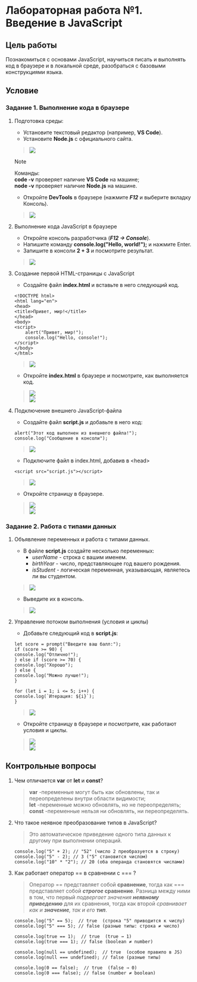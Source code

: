 # Лабораторная работа №1. Введение в JavaScript

## Цель работы
Познакомиться с основами JavaScript, научиться писать и выполнять код в браузере и в локальной среде, разобраться с базовыми конструкциями языка.

## Условие

### Задание 1. Выполнение кода в браузере

1. Подготовка среды:
    - Установите текстовый редактор (например, **VS Code**).
    - Установите **Node.js** с официального сайта.
    > ![](/assets/screenshots/Screenshot_1.png)<br>

    > [!NOTE]
    > Команды:<br>**code -v** проверяет наличие **VS Code** на машине;<br>**node -v** проверяет наличие **Node.js** на машине.
    - Откройте **DevTools** в браузере (нажмите ***F12*** и выберите вкладку Консоль).
    > ![](/assets/screenshots/Screenshot_2.png)
2. Выполнение кода JavaScript в браузере
    - Откройте консоль разработчика (***F12 → Console***).
    - Напишите команду **console.log("Hello, world!");** и нажмите Enter.
    - Запишите в консоли **2 + 3** и посмотрите результат.
    > ![](/assets/screenshots/Screenshot_3.png)
3. Создание первой HTML-страницы с JavaScript
    - Создайте файл **index.html** и вставьте в него следующий код.
    ```
    <!DOCTYPE html>
    <html lang="en">
    <head>
    <title>Привет, мир!</title>
    </head>
    <body>
    <script>
        alert("Привет, мир!");
        console.log("Hello, console!");
    </script>
    </body>
    </html>
    ```
    > ![](/assets/screenshots/Screenshot_4.png)
    - Откройте **index.html** в браузере и посмотрите, как выполняется код.
    > ![](/assets/screenshots/Screenshot_5.png)<br>
    > ![](/assets/screenshots/Screenshot_6.png)

4. Подключение внешнего JavaScript-файла
    - Создайте файл **script.js** и добавьте в него код:
    ```
    alert("Этот код выполнен из внешнего файла!");
    console.log("Сообщение в консоли");
    ```
    > ![](/assets/screenshots/Screenshot_7.png)
    - Подключите файл в index.html, добавив в \<head\>
    ```
    <script src="script.js"></script>
    ```
    > ![](/assets/screenshots/Screenshot_8.png)
    - Откройте страницу в браузере.
    > ![](/assets/screenshots/Screenshot_9.png)<br>
    > ![](/assets/screenshots/Screenshot_10.png)

### Задание 2. Работа с типами данных

1. Объявление переменных и работа с типами данных.
    - В файле **script.js** создайте несколько переменных:
        - *userName* - строка с вашим именем.
        - *birthYear* - число, представляющее год вашего рождения.
        - *isStudent* - логическая переменная, указывающая, являетесь ли вы студентом.
    > ![](/assets/screenshots/Screenshot_11.png)
    - Выведите их в консоль.
    > ![](/assets/screenshots/Screenshot_12.png)

2. Управление потоком выполнения (условия и циклы)
    - Добавьте следующий код в **script.js**:
    ```
    let score = prompt("Введите ваш балл:");
    if (score >= 90) {
    console.log("Отлично!");
    } else if (score >= 70) {
    console.log("Хорошо");
    } else {
    console.log("Можно лучше!");
    }

    for (let i = 1; i <= 5; i++) {
    console.log(`Итерация: ${i}`);
    }
    ```
    > ![](/assets/screenshots/Screenshot_13.png)
    - Откройте страницу в браузере и посмотрите, как работают условия и циклы.
    > ![](/assets/screenshots/Screenshot_14.png)<br>
    > ![](/assets/screenshots/Screenshot_15.png)

## Контрольные вопросы

1. Чем отличается **var** от **let** и **const**?
    > **var** -переменные могут быть как обновлены, так и переопределены внутри области видимости;<br>**let** -переменные можно обновлять, но не переопределять;<br>**const** -переменные нельзя ни обновлять, ни переопределять.
2. Что такое неявное преобразование типов в JavaScript?
    > Это автоматическое приведение одного типа данных к другому при выполнении операций.
    ```
    console.log("5" + 2); // "52" (число 2 преобразуется в строку)
    console.log("5" - 2); // 3 ("5" становится числом)
    console.log("10" * "2"); // 20 (оба операнда становятся числами)
    ```
3. Как работает оператор == в сравнении с === ?
    > Оператор == представляет собой **сравнение**, тогда как === представляет собой **_строгое_ сравнение**. Разница между ними в том, что первый *подвергает значения **неявному приведению*** для их сравнения, тогда как второй *сравнивает как и **значение**, так и его **тип***. 
    ```
    console.log("5" == 5);  // true  (строка "5" приводится к числу)
    console.log("5" === 5); // false (разные типы: строка ≠ число)

    console.log(true == 1);  // true  (true → 1)
    console.log(true === 1); // false (boolean ≠ number)

    console.log(null == undefined);  // true  (особое правило в JS)
    console.log(null === undefined); // false (разные типы)

    console.log(0 == false);  // true  (false → 0)
    console.log(0 === false); // false (number ≠ boolean)
    ```